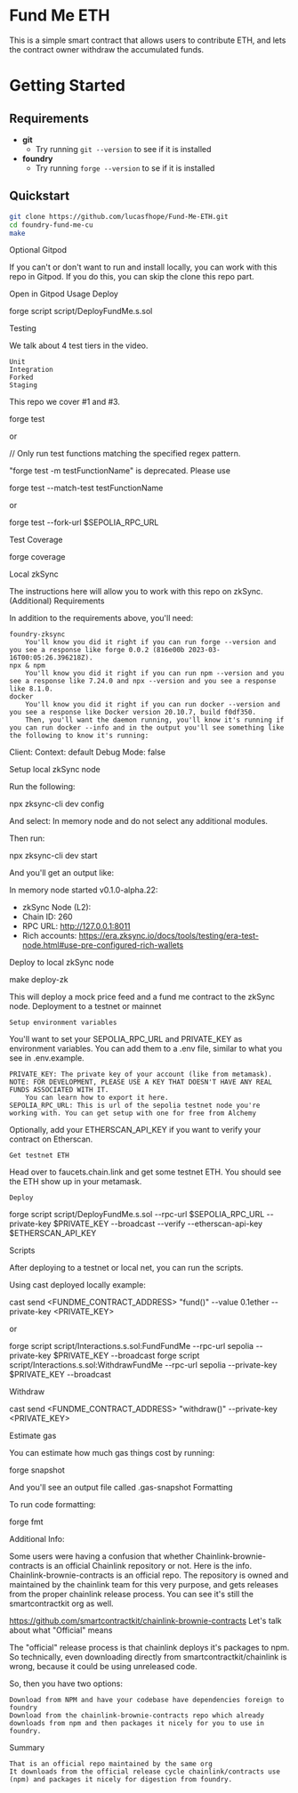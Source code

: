# Fund Me ETH

This is a simple smart contract that allows users to contribute ETH, and lets the contract owner withdraw the accumulated funds.

# Getting Started

## Requirements

- **git**
    - Try running `git --version` to see if it is installed
- **foundry**
    - Try running `forge --version` to se if it is installed

## Quickstart

```bash
git clone https://github.com/lucasfhope/Fund-Me-ETH.git
cd foundry-fund-me-cu
make
```

Optional Gitpod

If you can't or don't want to run and install locally, you can work with this repo in Gitpod. If you do this, you can skip the clone this repo part.

Open in Gitpod
Usage
Deploy

forge script script/DeployFundMe.s.sol

Testing

We talk about 4 test tiers in the video.

    Unit
    Integration
    Forked
    Staging

This repo we cover #1 and #3.

forge test

or

// Only run test functions matching the specified regex pattern.

"forge test -m testFunctionName" is deprecated. Please use 

forge test --match-test testFunctionName

or

forge test --fork-url $SEPOLIA_RPC_URL

Test Coverage

forge coverage

Local zkSync

The instructions here will allow you to work with this repo on zkSync.
(Additional) Requirements

In addition to the requirements above, you'll need:

    foundry-zksync
        You'll know you did it right if you can run forge --version and you see a response like forge 0.0.2 (816e00b 2023-03-16T00:05:26.396218Z).
    npx & npm
        You'll know you did it right if you can run npm --version and you see a response like 7.24.0 and npx --version and you see a response like 8.1.0.
    docker
        You'll know you did it right if you can run docker --version and you see a response like Docker version 20.10.7, build f0df350.
        Then, you'll want the daemon running, you'll know it's running if you can run docker --info and in the output you'll see something like the following to know it's running:

Client:
 Context:    default
 Debug Mode: false

Setup local zkSync node

Run the following:

npx zksync-cli dev config

And select: In memory node and do not select any additional modules.

Then run:

npx zksync-cli dev start

And you'll get an output like:

In memory node started v0.1.0-alpha.22:
 - zkSync Node (L2):
  - Chain ID: 260
  - RPC URL: http://127.0.0.1:8011
  - Rich accounts: https://era.zksync.io/docs/tools/testing/era-test-node.html#use-pre-configured-rich-wallets

Deploy to local zkSync node

make deploy-zk

This will deploy a mock price feed and a fund me contract to the zkSync node.
Deployment to a testnet or mainnet

    Setup environment variables

You'll want to set your SEPOLIA_RPC_URL and PRIVATE_KEY as environment variables. You can add them to a .env file, similar to what you see in .env.example.

    PRIVATE_KEY: The private key of your account (like from metamask). NOTE: FOR DEVELOPMENT, PLEASE USE A KEY THAT DOESN'T HAVE ANY REAL FUNDS ASSOCIATED WITH IT.
        You can learn how to export it here.
    SEPOLIA_RPC_URL: This is url of the sepolia testnet node you're working with. You can get setup with one for free from Alchemy

Optionally, add your ETHERSCAN_API_KEY if you want to verify your contract on Etherscan.

    Get testnet ETH

Head over to faucets.chain.link and get some testnet ETH. You should see the ETH show up in your metamask.

    Deploy

forge script script/DeployFundMe.s.sol --rpc-url $SEPOLIA_RPC_URL --private-key $PRIVATE_KEY --broadcast --verify --etherscan-api-key $ETHERSCAN_API_KEY

Scripts

After deploying to a testnet or local net, you can run the scripts.

Using cast deployed locally example:

cast send <FUNDME_CONTRACT_ADDRESS> "fund()" --value 0.1ether --private-key <PRIVATE_KEY>

or

forge script script/Interactions.s.sol:FundFundMe --rpc-url sepolia  --private-key $PRIVATE_KEY  --broadcast
forge script script/Interactions.s.sol:WithdrawFundMe --rpc-url sepolia  --private-key $PRIVATE_KEY  --broadcast

Withdraw

cast send <FUNDME_CONTRACT_ADDRESS> "withdraw()"  --private-key <PRIVATE_KEY>

Estimate gas

You can estimate how much gas things cost by running:

forge snapshot

And you'll see an output file called .gas-snapshot
Formatting

To run code formatting:

forge fmt

Additional Info:

Some users were having a confusion that whether Chainlink-brownie-contracts is an official Chainlink repository or not. Here is the info. Chainlink-brownie-contracts is an official repo. The repository is owned and maintained by the chainlink team for this very purpose, and gets releases from the proper chainlink release process. You can see it's still the smartcontractkit org as well.

https://github.com/smartcontractkit/chainlink-brownie-contracts
Let's talk about what "Official" means

The "official" release process is that chainlink deploys it's packages to npm. So technically, even downloading directly from smartcontractkit/chainlink is wrong, because it could be using unreleased code.

So, then you have two options:

    Download from NPM and have your codebase have dependencies foreign to foundry
    Download from the chainlink-brownie-contracts repo which already downloads from npm and then packages it nicely for you to use in foundry.

Summary

    That is an official repo maintained by the same org
    It downloads from the official release cycle chainlink/contracts use (npm) and packages it nicely for digestion from foundry.
